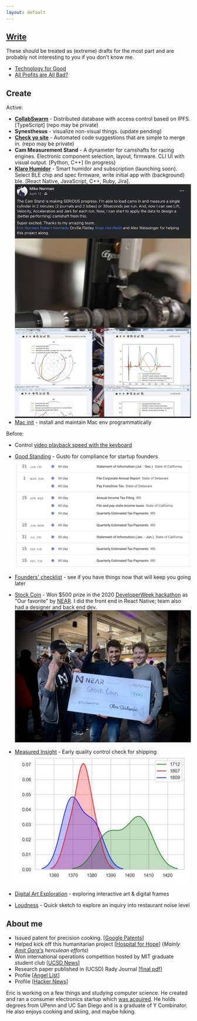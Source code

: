 ```yaml
---
layout: default
---
```


## [Write](/writings/)

These should be treated as (extreme) drafts for the most part and are probably not interesting to you if you don't know me.
* [Technology for Good](writings/techmology.html)
* [All Profits are All Bad?](/writings/profit.html)
  

## Create

Active:

* [**CollabSwarm**](https://github.com/collabswarm/collabswarm) - Distributed database with access control based on IPFS. [TypeScript] \(repo may be private\)
* **Synesthesus** - visualize non-visual things. (update pending)
* [**Check yo site**](https://github.com/lifekaizen/check-yo-site) - Automated code suggestions that are simple to merge in. (repo may be private)
* **Cam Measurement Stand** - A dynameter for camshafts for racing engines. Electronic component selection, layout, firmware. CLI UI with visual output. [Python, C++] (In progress)
* [**Klaro Humidor**](/pages/humidor-app.html) - Smart humidor and subscription (launching soon). Select BLE chip and spec firmware, write initial app with (background) ble. [React Native, JavaScript, C++, Ruby, Jira].
    ![cam stand and graphs](/assets/img/index/cam_stand.png "Output graphs.")
* [Mac init](https://github.com/lifekaizen/mac-init) - install and maintain Mac env programmatically  


Before:

* Control [video playback speed with the keyboard](/pages/video-speed-control.html)
* [Good Standing](https://goodstanding.guide/) - Gusto for compliance for startup founders
![view of calendar](/assets/img/index/good_standing_cal.png "Early version of the compliance calendar.")
* [Founders' checklist](https://github.com/lifekaizen/founders-checklist) - see if you have things now that will keep you going later
* [Stock Coin](https://youtu.be/heBzIqgqkvA) - Won $500 prize in the 2020 [DeveloperWeek hackathon](https://www.developerweek.com/events/hackathon/) as "Our favorite" by [NEAR](https://nearprotocol.com/). I did the front end in React Native; team also had a designer and back end dev.
![award ceremony](/assets/img/index/stockcoin_check.jpeg "Presented with a giant for $500 check by Near.")

* [Measured Insight](/assets/measured_insight.pdf) - Early quality control check for shipping 
![frequency distribution](/assets/img/index/mi_freq_dist.png "Frequency distribution shows clear separation of good and bad items.")

* [Digital Art Exploration](/pages/digital-art.html) - exploring interactive art & digital frames
* [Loudness](/pages/loudness.html) - Quick sketch to explore an inquiry into restaurant noise level


## About me

* Issued patent for precision cooking. [[Google Patents][2]]
* Helped kick off this humanitarian project [[Hospital for Hope][3]] (*Mainly [Amit Garg's][4] herculean efforts*)
* Won international operations competition hosted by MIT graduate student club [[UCSD News][1]]
* Research paper published in (UCSD) Rady Journal [[final pdf][6]]
* Profile [[Angel List](https://angel.co/ericnorman)]
* Profile [[Hacker News](https://news.ycombinator.com/user?id=lifekaizen)]

Eric is working on a few things and studying computer science. He created and ran a consumer electronics startup which [was acquired][5]. He holds degrees from UPenn and UC San Diego and is a graduate of Y Combinator. He also enjoys cooking and skiing, and maybe hiking.


[1]: https://ucsdnews.ucsd.edu/feature/rady_school_of_management_students_win_operations_simulation_competition
[2]: https://patents.google.com/patent/US10368395B1/en?oq=US10368395B1
[3]: https://www.hospitalforhope.org/team
[4]: https://www.linkedin.com/in/amgarg
[5]: https://desora.co/
[6]: /assets/publish.pdf
